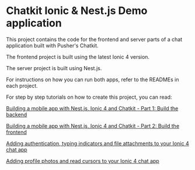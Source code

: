 # Chatkit Ionic & Nest.js Demo application

This project contains the code for the frontend and server parts of a chat application built with Pusher's Chatkit.

The frontend project is built using the latest Ionic 4 version.

The server project is built using Nest.js.

For instructions on how you can run both apps, refer to the READMEs in each project.

For step by step tutorials on how to create this project, you can read:

[Building a mobile app with Nest.js, Ionic 4 and Chatkit - Part 1: Build the backend](https://pusher.com/tutorials/chat-nest-ionic-part-1)

[Building a mobile app with Nest.js, Ionic 4 and Chatkit - Part 2: Build the frontend](https://pusher.com/tutorials/chat-nest-ionic-part-2)

[Adding authentication, typing indicators and file attachments to your Ionic 4 chat app](https://pusher.com/tutorials/ionic-chat-auth-attach)

[Adding profile photos and read cursors to your Ionic 4 chat app](https://pusher.com/tutorials/profile-photos-read-cursors-ionic-chat)



